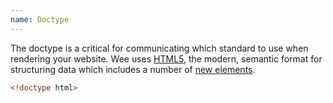 ```yaml
---
name: Doctype
---
```


The doctype is a critical for communicating which standard to use when rendering your website. Wee uses [HTML5](http://diveintohtml5.info/), the modern, semantic format for structuring data which includes a number of [new elements](https://developer.mozilla.org/en-US/docs/Web/Guide/HTML/HTML5/HTML5_element_list).

```html
<!doctype html>
```